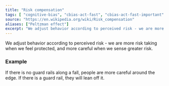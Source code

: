 ```yaml
---
title: "Risk compensation"
tags: [ "cognitive-bias", "cbias-act-fast", "cbias-act-fast-important" ]
source: "https://en.wikipedia.org/wiki/Risk_compensation"
aliases: ["Peltzman effect"]
excerpt: "We adjust behavior according to perceived risk - we are more risk taking when we feel protected, and more careful when we sense greater risk."
---
```


We adjust behavior according to perceived risk - we are more risk taking when we feel protected, and more careful when we sense greater risk.

### Example

If there is no guard rails along a fall, people are more careful around the edge. If there is a guard rail, they will lean off it.

